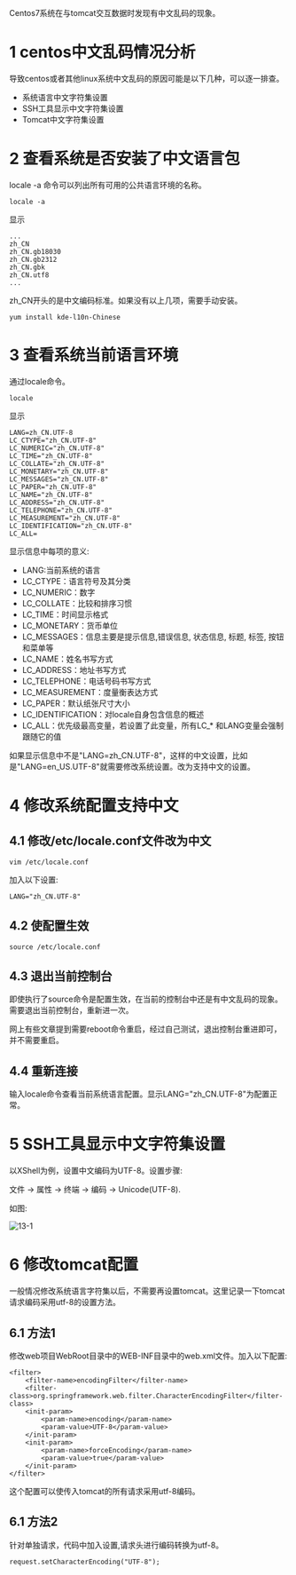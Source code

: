 <div class="jumbotron">
<p>Centos7系统在与tomcat交互数据时发现有中文乱码的现象。</p>
</div>

1 centos中文乱码情况分析
===

导致centos或者其他linux系统中文乱码的原因可能是以下几种，可以逐一排查。

- 系统语言中文字符集设置
- SSH工具显示中文字符集设置
- Tomcat中文字符集设置

2 查看系统是否安装了中文语言包
===

locale -a 命令可以列出所有可用的公共语言环境的名称。

```
locale -a
```

显示
```
...
zh_CN
zh_CN.gb18030
zh_CN.gb2312
zh_CN.gbk
zh_CN.utf8
...
```

zh_CN开头的是中文编码标准。如果没有以上几项，需要手动安装。

```
yum install kde-l10n-Chinese
```

3 查看系统当前语言环境
===

通过locale命令。

```
locale
```

显示

```
LANG=zh_CN.UTF-8
LC_CTYPE="zh_CN.UTF-8"
LC_NUMERIC="zh_CN.UTF-8"
LC_TIME="zh_CN.UTF-8"
LC_COLLATE="zh_CN.UTF-8"
LC_MONETARY="zh_CN.UTF-8"
LC_MESSAGES="zh_CN.UTF-8"
LC_PAPER="zh_CN.UTF-8"
LC_NAME="zh_CN.UTF-8"
LC_ADDRESS="zh_CN.UTF-8"
LC_TELEPHONE="zh_CN.UTF-8"
LC_MEASUREMENT="zh_CN.UTF-8"
LC_IDENTIFICATION="zh_CN.UTF-8"
LC_ALL=
```

显示信息中每项的意义:

- LANG:当前系统的语言
- LC_CTYPE：语言符号及其分类
- LC_NUMERIC：数字
- LC_COLLATE：比较和排序习惯
- LC_TIME：时间显示格式
- LC_MONETARY：货币单位
- LC_MESSAGES：信息主要是提示信息,错误信息, 状态信息, 标题, 标签, 按钮和菜单等
- LC_NAME：姓名书写方式
- LC_ADDRESS：地址书写方式
- LC_TELEPHONE：电话号码书写方式
- LC_MEASUREMENT：度量衡表达方式
- LC_PAPER：默认纸张尺寸大小
- LC_IDENTIFICATION：对locale自身包含信息的概述
- LC_ALL：优先级最高变量，若设置了此变量，所有LC_* 和LANG变量会强制跟随它的值


如果显示信息中不是"LANG=zh_CN.UTF-8"，这样的中文设置，比如是"LANG=en_US.UTF-8"就需要修改系统设置。改为支持中文的设置。

4 修改系统配置支持中文
===

4.1 修改/etc/locale.conf文件改为中文
---

```
vim /etc/locale.conf
```

加入以下设置:
```
LANG="zh_CN.UTF-8"
```

4.2 使配置生效
---

```
source /etc/locale.conf
```

4.3 退出当前控制台
---

即使执行了source命令是配置生效，在当前的控制台中还是有中文乱码的现象。需要退出当前控制台，重新进一次。

网上有些文章提到需要reboot命令重启，经过自己测试，退出控制台重进即可，并不需要重启。

4.4 重新连接
---

输入locale命令查看当前系统语言配置。显示LANG="zh_CN.UTF-8"为配置正常。


5 SSH工具显示中文字符集设置
===

以XShell为例，设置中文编码为UTF-8。设置步骤:

文件 -> 属性 -> 终端 -> 编码 -> Unicode(UTF-8). 

如图:

![13-1](http://loccalhost/image/article/linux/centos/13-1.png)


6 修改tomcat配置
===

一般情况修改系统语言字符集以后，不需要再设置tomcat。这里记录一下tomcat请求编码采用utf-8的设置方法。

6.1 方法1
---

修改web项目WebRoot目录中的WEB-INF目录中的web.xml文件。加入以下配置:

```
<filter>
	<filter-name>encodingFilter</filter-name>
	<filter-class>org.springframework.web.filter.CharacterEncodingFilter</filter-class>
	<init-param>
		<param-name>encoding</param-name>
		<param-value>UTF-8</param-value>
	</init-param>
	<init-param>
		<param-name>forceEncoding</param-name>
		<param-value>true</param-value>
	</init-param>
</filter>
```

这个配置可以使传入tomcat的所有请求采用utf-8编码。

6.1 方法2
---

针对单独请求，代码中加入设置,请求头进行编码转换为utf-8。

```
request.setCharacterEncoding("UTF-8");
```